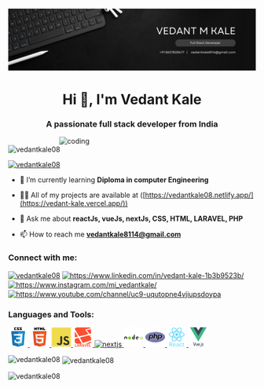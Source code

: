 ![logo](https://github.com/VedantKale08/VedantKale08/blob/main/Black%20Minimalist%20Corporate%20Professional%20Profile%20LinkedIn%20Banner.png)
<h1 align="center">Hi 👋, I'm Vedant Kale</h1>
<h3 align="center">A passionate full stack developer from India</h3>

<img align="right" alt="coding" width="400px" src="https://camo.githubusercontent.com/5ddf73ad3a205111cf8c686f687fc216c2946a75005718c8da5b837ad9de78c9/68747470733a2f2f7468756d62732e6766796361742e636f6d2f4576696c4e657874446576696c666973682d736d616c6c2e676966" />

<p align="left"> <img src="https://komarev.com/ghpvc/?username=vedantkale08&label=Profile%20views&color=0e75b6&style=flat" alt="vedantkale08" /> </p>

<p align="left"> <a href="https://twitter.com/vedantkale08" target="blank"><img src="https://img.shields.io/twitter/follow/vedantkale08?logo=twitter&style=for-the-badge" alt="vedantkale08" /></a> </p>

- 🌱 I’m currently learning **Diploma in computer Engineering**

- 👨‍💻 All of my projects are available at ([https://vedantkale08.netlify.app/](https://vedant-kale.vercel.app/))

- 💬 Ask me about **reactJs, vueJs, nextJs, CSS, HTML, LARAVEL, PHP**

- 📫 How to reach me **vedantkale8114@gmail.com**

<h3 align="left">Connect with me:</h3>
<p align="left">
<a href="https://twitter.com/vedantkale08" target="blank"><img align="center" src="https://raw.githubusercontent.com/rahuldkjain/github-profile-readme-generator/master/src/images/icons/Social/twitter.svg" alt="vedantkale08" height="30" width="40" /></a>
<a href="https://linkedin.com/in/vedant-kale-1b3b9523b/" target="blank"><img align="center" src="https://raw.githubusercontent.com/rahuldkjain/github-profile-readme-generator/master/src/images/icons/Social/linked-in-alt.svg" alt="https://www.linkedin.com/in/vedant-kale-1b3b9523b/" height="30" width="40" /></a>
<a href="https://instagram.com/mi_vedantkale/" target="blank"><img align="center" src="https://raw.githubusercontent.com/rahuldkjain/github-profile-readme-generator/master/src/images/icons/Social/instagram.svg" alt="https://www.instagram.com/mi_vedantkale/" height="30" width="40" /></a>
<a href="https://www.youtube.com/channel/uc9-uqutopne4vjiupsdoypa" target="blank"><img align="center" src="https://raw.githubusercontent.com/rahuldkjain/github-profile-readme-generator/master/src/images/icons/Social/youtube.svg" alt="https://www.youtube.com/channel/uc9-uqutopne4vjiupsdoypa" height="30" width="40" /></a>
</p>

<h3 align="left">Languages and Tools:</h3>
<p align="left"> <a href="https://www.w3schools.com/css/" target="_blank" rel="noreferrer"> <img src="https://raw.githubusercontent.com/devicons/devicon/master/icons/css3/css3-original-wordmark.svg" alt="css3" width="40" height="40"/> </a> <a href="https://www.w3.org/html/" target="_blank" rel="noreferrer"> <img src="https://raw.githubusercontent.com/devicons/devicon/master/icons/html5/html5-original-wordmark.svg" alt="html5" width="40" height="40"/> </a> <a href="https://developer.mozilla.org/en-US/docs/Web/JavaScript" target="_blank" rel="noreferrer"> <img src="https://raw.githubusercontent.com/devicons/devicon/master/icons/javascript/javascript-original.svg" alt="javascript" width="40" height="40"/> </a> <a href="https://laravel.com/" target="_blank" rel="noreferrer"> <img src="https://raw.githubusercontent.com/devicons/devicon/master/icons/laravel/laravel-plain-wordmark.svg" alt="laravel" width="40" height="40"/> </a> <a href="https://nextjs.org/" target="_blank" rel="noreferrer"> <img src="https://cdn.worldvectorlogo.com/logos/nextjs-2.svg" alt="nextjs" width="40" height="40"/> </a> <a href="https://nodejs.org" target="_blank" rel="noreferrer"> <img src="https://raw.githubusercontent.com/devicons/devicon/master/icons/nodejs/nodejs-original-wordmark.svg" alt="nodejs" width="40" height="40"/> </a> <a href="https://www.php.net" target="_blank" rel="noreferrer"> <img src="https://raw.githubusercontent.com/devicons/devicon/master/icons/php/php-original.svg" alt="php" width="40" height="40"/> </a> <a href="https://reactjs.org/" target="_blank" rel="noreferrer"> <img src="https://raw.githubusercontent.com/devicons/devicon/master/icons/react/react-original-wordmark.svg" alt="react" width="40" height="40"/> </a> <a href="https://vuejs.org/" target="_blank" rel="noreferrer"> <img src="https://raw.githubusercontent.com/devicons/devicon/master/icons/vuejs/vuejs-original-wordmark.svg" alt="vuejs" width="40" height="40"/> </a> </p>

<p><img align="left" src="https://github-readme-stats.vercel.app/api/top-langs?username=vedantkale08&show_icons=true&locale=en&layout=compact" alt="vedantkale08" /></p>

<p>&nbsp;<img align="center" src="https://github-readme-stats.vercel.app/api?username=vedantkale08&show_icons=true&locale=en" alt="vedantkale08" /></p>

<p><img align="center" src="https://github-readme-streak-stats.herokuapp.com/?user=vedantkale08&" alt="vedantkale08" /></p>
